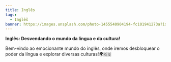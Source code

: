 ```yaml
---
title: Inglês
tags:
  - Inglễs
banner: https://images.unsplash.com/photo-1455540904194-fc101941273a?ixlib=rb-4.0.3&ixid=M3wxMjA3fDB8MHxwaG90by1wYWdlfHx8fGVufDB8fHx8fA%3D%3D&auto=format&fit=crop&w=870&q=80
---
```

**Inglês: Desvendando o mundo da língua e da cultura!**

Bem-vindo ao emocionante mundo do inglês, onde iremos desbloquear o poder da língua e explorar diversas culturas!🌍🇬🇧